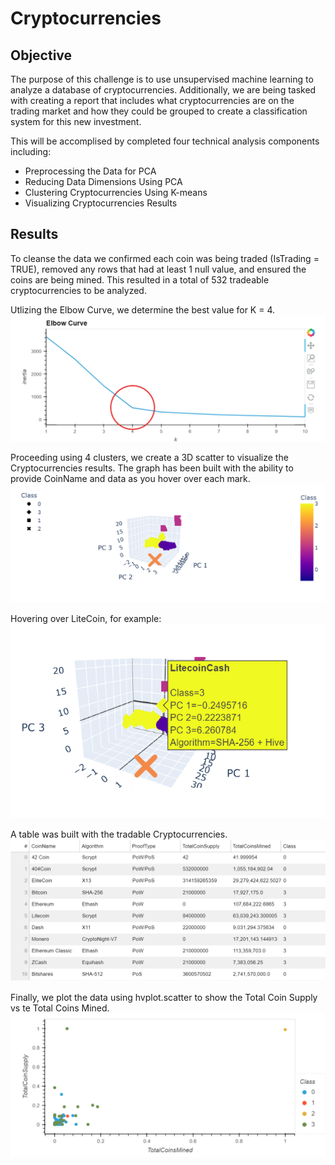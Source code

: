 # Cryptocurrencies

## Objective

The purpose of this challenge is to use unsupervised machine learning to analyze a database of cryptocurrencies. Additionally, we are being tasked with creating a report that includes what cryptocurrencies are on the trading market and how they could be grouped to create a classification system for this new investment.

This will be accomplised by completed four technical analysis components including:
- Preprocessing the Data for PCA
- Reducing Data Dimensions Using PCA
- Clustering Cryptocurrencies Using K-means
- Visualizing Cryptocurrencies Results

## Results 

To cleanse the data we confirmed each coin was being traded (IsTrading = TRUE), removed any rows that had at least 1 null value, and ensured the coins are being mined. This resulted in a total of 532 tradeable cryptocurrencies to be analyzed.

Utlizing the Elbow Curve, we determine the best value for K = 4.
![](Images/ElbowCurve2.png)

Proceeding using 4 clusters, we create a 3D scatter to visualize the Cryptocurrencies results.  The graph has been built with the ability to provide CoinName and data as you hover over each mark.
![](Images/3DScatter.png)

Hovering over LiteCoin, for example:
![](Images/3DScatter2.png)

A table was built with the tradable Cryptocurrencies.
![](Images/Table.png)

Finally, we plot the data using hvplot.scatter to show the Total Coin Supply vs te Total Coins Mined.
![](Images/Hvplot.png)
